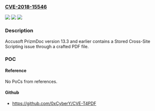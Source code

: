 ### [CVE-2018-15546](https://cve.mitre.org/cgi-bin/cvename.cgi?name=CVE-2018-15546)
![](https://img.shields.io/static/v1?label=Product&message=n%2Fa&color=blue)
![](https://img.shields.io/static/v1?label=Version&message=n%2Fa&color=blue)
![](https://img.shields.io/static/v1?label=Vulnerability&message=n%2Fa&color=brighgreen)

### Description

Accusoft PrizmDoc version 13.3 and earlier contains a Stored Cross-Site Scripting issue through a crafted PDF file.

### POC

#### Reference
No PoCs from references.

#### Github
- https://github.com/0xCyberY/CVE-T4PDF

